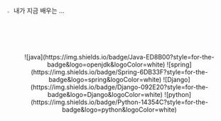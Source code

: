 <summary>
  <img src="https://raw.githubusercontent.com/Tarikul-Islam-Anik/Animated-Fluent-Emojis/master/Emojis/Hand%20gestures/Eyes.png" alt="Eyes" width="2%" /> 내가 지금 배우는 ... 
</summary>
   <br>

<div align="center">
  <https://img.shields.io/badge/Node.js-339933?style=for-the-badge&logo=Node.js&logoColor=white> <https://img.shields.io/badge/JavaScript-F7DF1E?style=for-the-badge&logo=JavaScript&logoColor=white>
  ![java](https://img.shields.io/badge/Java-ED8B00?style=for-the-badge&logo=openjdk&logoColor=white)  ![spring](https://img.shields.io/badge/Spring-6DB33F?style=for-the-badge&logo=spring&logoColor=white) 
  ![Django](https://img.shields.io/badge/Django-092E20?style=for-the-badge&logo=Django&logoColor=white)  ![python](https://img.shields.io/badge/Python-14354C?style=for-the-badge&logo=python&logoColor=white) 
</div>
